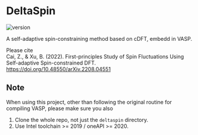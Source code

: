 # DeltaSpin

![version](https://img.shields.io/badge/version-1.0.0-blue)

A self-adaptive spin-constraining method based on cDFT, embedd in VASP.

Please cite  
Cai, Z., & Xu, B. (2022). First-principles Study of Spin Fluctuations Using Self-adaptive Spin-constrained DFT.
https://doi.org/10.48550/arXiv.2208.04551

## Note
When using this project, other than following the original routine for compiling VASP, please make sure you also
1. Clone the whole repo, not just the `deltaspin` directory. 
2. Use Intel toolchain >= 2019 / oneAPI >= 2020.
